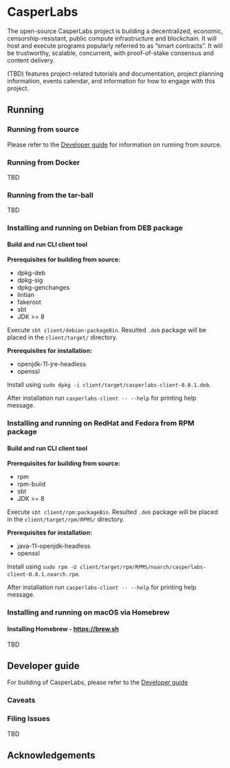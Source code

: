 # CasperLabs

The open-source CasperLabs project is building a decentralized, economic, censorship-resistant, public compute infrastructure and blockchain. It will host and execute programs popularly referred to as “smart contracts”. It will be trustworthy, scalable, concurrent, with proof-of-stake consensus and content delivery.

(TBD) features project-related tutorials and documentation, project planning information, events calendar, and information for how to engage with this project.

## Running

### Running from source
Please refer to the [Developer guide](DEVELOPER.md) for information on running from source.

### Running from Docker

TBD

### Running from the tar-ball
TBD

### Installing and running on Debian from DEB package
#### Build and run CLI client tool

**Prerequisites for building from source:**
* dpkg-deb
* dpkg-sig
* dpkg-genchanges
* lintian
* fakeroot
* sbt
* JDK >= 8

Execute `sbt client/debian:packageBin`. Resulted `.deb` package will be placed in the `client/target/` directory.

**Prerequisites for installation:**
* openjdk-11-jre-headless
* openssl

Install using `sudo dpkg -i client/target/casperlabs-client-0.0.1.deb`.

After installation run `casperlabs-client -- --help` for printing help message.

### Installing and running on RedHat and Fedora from RPM package
#### Build and run CLI client tool
**Prerequisites for building from source:**
* rpm
* rpm-build
* sbt
* JDK >= 8

Execute `sbt client/rpm:packageBin`. Resulted `.deb` package will be placed in the `client/target/rpm/RPMS/` directory.

**Prerequisites for installation:**
* java-11-openjdk-headless
* openssl

Install using `sudo rpm -U client/target/rpm/RPMS/noarch/casperlabs-client-0.0.1.noarch.rpm`.

After installation run `casperlabs-client -- --help` for printing help message.

### Installing and running on macOS via Homebrew

#### Installing Homebrew - https://brew.sh
TBD

## Developer guide

For building of CasperLabs, please refer to the [Developer guide](DEVELOPER.md)

### Caveats

### Filing Issues

TBD

## Acknowledgements
